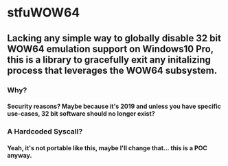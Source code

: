 # stfuWOW64
## Lacking any simple way to globally disable 32 bit WOW64 emulation support on Windows10 Pro, this is a library to gracefully exit any initalizing process that leverages the WOW64 subsystem.

### Why?
#### Security reasons? Maybe because it's 2019 and unless you have specific use-cases, 32 bit software should no longer exist?

### A Hardcoded Syscall?
#### Yeah, it's not portable like this, maybe I'll change that... this is a POC anyway.   
